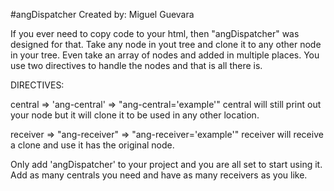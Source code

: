 #angDispatcher
Created by: Miguel Guevara

If you ever need to copy code to your html, then "angDispatcher" was designed for that.
Take any node in yout tree and clone it to any other node in your tree. Even take an array of nodes
and added in multiple places. 
You use two directives to handle the nodes and that is all there is. 

DIRECTIVES:

central => 'ang-central' => "ang-central='example'"
central will still print out your node but it will clone it to be used in any other location.

receiver => "ang-receiver" => "ang-receiver='example'"
receiver will receive a clone and use it has the original node.

Only add 'angDispatcher' to your project and you are all set to start using it.
Add as many centrals you need and have as many receivers as you like.
